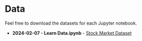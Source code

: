 
# Data  

Feel free to download the datasets for each Jupyter notebook.

- **2024-02-07 - Learn Data.ipynb** - [Stock Market Dataset](https://www.kaggle.com/datasets/jacksoncrow/stock-market-dataset)